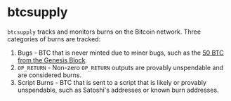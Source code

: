 # btcsupply

`btcsupply` tracks and monitors burns on the Bitcoin network. Three categories of burns are tracked:

1. Bugs - BTC that is never minted due to miner bugs, such as the [50 BTC from the Genesis Block](https://burned.money/transaction/4a5e1e4baab89f3a32518a88c31bc87f618f76673e2cc77ab2127b7afdeda33b).
2. `OP_RETURN` - Non-zero `OP_RETURN` outputs are provably unspendable and are considered burns.
3. Script Burns - BTC that is sent to a script that is likely or provably unspendable, such as Satoshi's addresses or known burn addresses.
